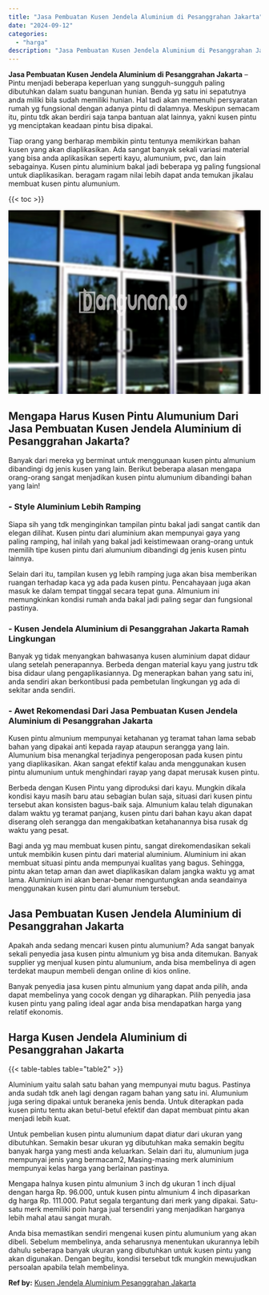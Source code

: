 ```yaml
---
title: "Jasa Pembuatan Kusen Jendela Aluminium di Pesanggrahan Jakarta"
date: "2024-09-12"
categories: 
  - "harga"
description: "Jasa Pembuatan Kusen Jendela Aluminium di Pesanggrahan Jakarta. Anda bisa memastikan sendiri mengenai kusen pintu alumunium yang akan dibeli. Sebelum membeli..."
---
```


**Jasa Pembuatan Kusen Jendela Aluminium di Pesanggrahan Jakarta** – Pintu menjadi beberapa keperluan yang sungguh-sungguh paling dibutuhkan dalam suatu bangunan hunian. Benda yg satu ini sepatutnya anda miliki bila sudah memiliki hunian. Hal tadi akan memenuhi persyaratan rumah yg fungsional dengan adanya pintu di dalamnya. Meskipun semacam itu, pintu tdk akan berdiri saja tanpa bantuan alat lainnya, yakni kusen pintu yg menciptakan keadaan pintu bisa dipakai.

Tiap orang yang berharap membikin pintu tentunya memikirkan bahan kusen yang akan diaplikasikan. Ada sangat banyak sekali variasi material yang bisa anda aplikasikan seperti kayu, alumunium, pvc, dan lain sebagainya. Kusen pintu aluminium bakal jadi beberapa yg paling fungsional untuk diaplikasikan. beragam ragam nilai lebih dapat anda temukan jikalau membuat kusen pintu alumunium.

{{< toc >}}

![Jasa Pembuatan Kusen Jendela Aluminium di Pesanggrahan Jakarta](/images/harga-kusen-jendela-alumunium-15.png)

## Mengapa Harus Kusen Pintu Alumunium Dari Jasa Pembuatan Kusen Jendela Aluminium di Pesanggrahan Jakarta?

Banyak dari mereka yg berminat untuk menggunaan kusen pintu almunium dibandingi dg jenis kusen yang lain. Berikut beberapa alasan mengapa orang-orang sangat menjadikan kusen pintu alumunium dibandingi bahan yang lain!

### \- Style Aluminium Lebih Ramping

Siapa sih yang tdk menginginkan tampilan pintu bakal jadi sangat cantik dan elegan dilihat. Kusen pintu dari aluminium akan mempunyai gaya yang paling ramping, hal inilah yang bakal jadi keistimewaan orang-orang untuk memilih tipe kusen pintu dari alumunium dibandingi dg jenis kusen pintu lainnya.

Selain dari itu, tampilan kusen yg lebih ramping juga akan bisa memberikan ruangan terhadap kaca yg ada pada kusen pintu. Pencahayaan juga akan masuk ke dalam tempat tinggal secara tepat guna. Almunium ini memungkinkan kondisi rumah anda bakal jadi paling segar dan fungsional pastinya.

### \- Kusen Jendela Aluminium di Pesanggrahan Jakarta Ramah Lingkungan

Banyak yg tidak menyangkan bahwasanya kusen aluminium dapat didaur ulang setelah penerapannya. Berbeda dengan material kayu yang justru tdk bisa didaur ulang pengaplikasiannya. Dg menerapkan bahan yang satu ini, anda sendiri akan berkontibusi pada pembetulan lingkungan yg ada di sekitar anda sendiri.

### \- Awet Rekomendasi Dari Jasa Pembuatan Kusen Jendela Aluminium di Pesanggrahan Jakarta

Kusen pintu almunium mempunyai ketahanan yg teramat tahan lama sebab bahan yang dipakai anti kepada rayap ataupun serangga yang lain. Alumunium bisa menangkal terjadinya pengeroposan pada kusen pintu yang diaplikasikan. Akan sangat efektif kalau anda menggunakan kusen pintu alumunium untuk menghindari rayap yang dapat merusak kusen pintu.

Berbeda dengan Kusen Pintu yang diproduksi dari kayu. Mungkin dikala kondisi kayu masih baru atau sebagian bulan saja, situasi dari kusen pintu tersebut akan konsisten bagus-baik saja. Almunium kalau telah digunakan dalam waktu yg teramat panjang, kusen pintu dari bahan kayu akan dapat diserang oleh serangga dan mengakibatkan ketahanannya bisa rusak dg waktu yang pesat.

Bagi anda yg mau membuat kusen pintu, sangat direkomendasikan sekali untuk membikin kusen pintu dari material aluminium. Aluminium ini akan membuat situasi pintu anda mempunyai kualitas yang bagus. Sehingga, pintu akan tetap aman dan awet diaplikasikan dalam jangka waktu yg amat lama. Aluminium ini akan benar-benar menguntungkan anda seandainya menggunakan kusen pintu dari alumunium tersebut.

## Jasa Pembuatan Kusen Jendela Aluminium di Pesanggrahan Jakarta

Apakah anda sedang mencari kusen pintu alumunium? Ada sangat banyak sekali penyedia jasa kusen pintu almunium yg bisa anda ditemukan. Banyak supplier yg menjual kusen pintu alumunium, anda bisa membelinya di agen terdekat maupun membeli dengan online di kios online.

Banyak penyedia jasa kusen pintu almunium yang dapat anda pilih, anda dapat membelinya yang cocok dengan yg diharapkan. Pilih penyedia jasa kusen pintu yang paling ideal agar anda bisa mendapatkan harga yang relatif ekonomis.

## Harga Kusen Jendela Aluminium di Pesanggrahan Jakarta

{{< table-tables table="table2" >}}

Aluminium yaitu salah satu bahan yang mempunyai mutu bagus. Pastinya anda sudah tdk aneh lagi dengan ragam bahan yang satu ini. Alumunium juga sering dipakai untuk beraneka jenis benda. Untuk diterapkan pada kusen pintu tentu akan betul-betul efektif dan dapat membuat pintu akan menjadi lebih kuat.

Untuk pembelian kusen pintu alumunium dapat diatur dari ukuran yang dibutuhkan. Semakin besar ukuran yg dibutuhkan maka semakin begitu banyak harga yang mesti anda keluarkan. Selain dari itu, alumunium juga mempunyai jenis yang bermacam2, Masing-masing merk aluminium mempunyai kelas harga yang berlainan pastinya.

Mengapa halnya kusen pintu almunium 3 inch dg ukuran 1 inch dijual dengan harga Rp. 96.000, untuk kusen pintu almunium 4 inch dipasarkan dg harga Rp. 111.000. Patut segala tergantung dari merk yang dipakai. Satu-satu merk memiliki poin harga jual tersendiri yang menjadikan harganya lebih mahal atau sangat murah.

Anda bisa memastikan sendiri mengenai kusen pintu alumunium yang akan dibeli. Sebelum membelinya, anda seharusnya menentukan ukurannya lebih dahulu seberapa banyak ukuran yang dibutuhkan untuk kusen pintu yang akan digunakan. Dengan begitu, kondisi tersebut tdk mungkin mewujudkan persoalan apabila telah membelinya.

**Ref by:** [Kusen Jendela Aluminium Pesanggrahan Jakarta](https://id.wikipedia.org/wiki/Kusen)
